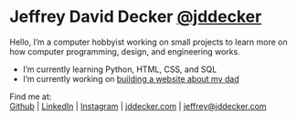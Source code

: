 # Jeffrey David Decker [@jddecker](https://github.com/jddecker)

Hello, I’m a computer hobbyist working on small projects to learn more on how computer programming, design, and engineering works.

* I’m currently learning Python, HTML, CSS, and SQL
* I’m currently working on [building a website about my dad](https://fldecker.com)

Find me at:  
[Github](https://github.com/jddecker) | [LinkedIn](https://www.linkedin.com/in/jeffreydecker/) | [Instagram](https://www.instagram.com/jeffreydaviddecker/) | [jddecker.com](https://jddecker.com) | [jeffrey@jddecker.com](mailto:jeffrey@jddecker.com)

<!--
### Hi there 👋

**jddecker/jddecker** is a ✨ _special_ ✨ repository because its `README.md` (this file) appears on your GitHub profile.

Here are some ideas to get you started:

- 🔭 I’m currently working on ...
- 🌱 I’m currently learning ...
- 👯 I’m looking to collaborate on ...
- 🤔 I’m looking for help with ...
- 💬 Ask me about ...
- 📫 How to reach me: ...
- 😄 Pronouns: ...
- ⚡ Fun fact: ...
-->
